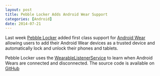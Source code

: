```yaml
---
layout: post
title: Pebble Locker Adds Android Wear Support
categories: [Android]
date: 2014-07-21
---
```

Last week [Pebble Locker](https://play.google.com/store/apps/details?id=com.lukekorth.pebblelocker)
added first class support for [Android Wear](http://www.android.com/wear/) allowing users to add their Android Wear devices as a trusted
device and automatically lock and unlock their phones and tablets.

Pebble Locker uses the [WearableListenerService](http://developer.android.com/reference/com/google/android/gms/wearable/WearableListenerService.html#onPeerConnected(com.google.android.gms.wearable.Node)) to learn when Android Wears are connected and disconnected. The source code is available on [GitHub](https://github.com/lkorth/pebble-locker)
